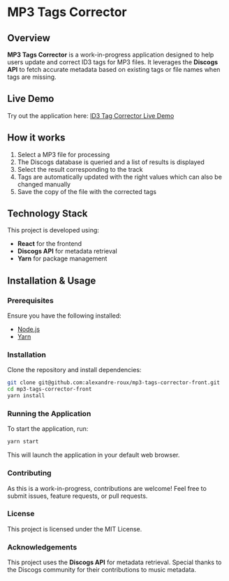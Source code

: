 # MP3 Tags Corrector

## Overview

**MP3 Tags Corrector** is a work-in-progress application designed to help users update and correct ID3 tags for MP3
files. It leverages the **Discogs API** to fetch accurate metadata based on existing tags or file names when tags are
missing.

## Live Demo

Try out the application here: [ID3 Tag Corrector Live Demo](https://id3fxr.netlify.app/)

## How it works

1. Select a MP3 file for processing
2. The Discogs database is queried and a list of results is displayed
3. Select the result corresponding to the track
4. Tags are automatically updated with the right values which can also be changed manually
5. Save the copy of the file with the corrected tags

## Technology Stack

This project is developed using:

- **React** for the frontend
- **Discogs API** for metadata retrieval
- **Yarn** for package management

## Installation & Usage

### Prerequisites

Ensure you have the following installed:

- [Node.js](https://nodejs.org/)
- [Yarn](https://yarnpkg.com/)

### Installation

Clone the repository and install dependencies:

```bash
git clone git@github.com:alexandre-roux/mp3-tags-corrector-front.git
cd mp3-tags-corrector-front
yarn install
```

### Running the Application

To start the application, run:

```bash
yarn start
```

This will launch the application in your default web browser.

### Contributing

As this is a work-in-progress, contributions are welcome! Feel free to submit issues, feature requests, or pull
requests.

### License

This project is licensed under the MIT License.

### Acknowledgements

This project uses the **Discogs API** for metadata retrieval. Special thanks to the Discogs community for their
contributions to music metadata.


